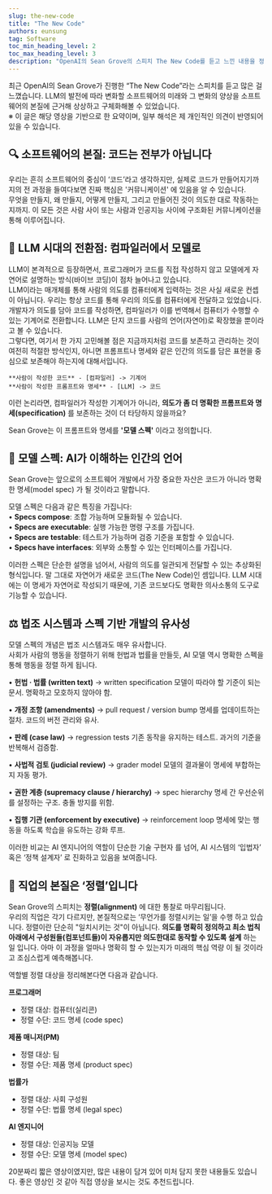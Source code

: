 ```yaml
---
slug: the-new-code
title: "The New Code"
authors: eunsung
tag: Software
toc_min_heading_level: 2
toc_max_heading_level: 3
description: "OpenAI의 Sean Grove의 스피치 The New Code를 듣고 느낀 내용을 정리했습니다. Agent 시대에 새로운 코드의 모습이 어떨지 상상해보는 시간이였습니다."
---
```


최근 OpenAI의 Sean Grove가 진행한 “The New Code”라는 스피치를 듣고 많은 걸 느꼈습니다. LLM의 발전에 따라 변화할 소프트웨어의 미래와 그 변화의 양상을 소프트웨어의 본질에 근거해 상상하고 구체화해볼 수 있었습니다.   
※ 이 글은 해당 영상을 기반으로 한 요약이며, 일부 해석은 제 개인적인 의견이 반영되어 있을 수 있습니다.  

## 🔍 소프트웨어의 본질: 코드는 전부가 아닙니다
우리는 흔히 소프트웨어의 중심이 ‘코드’라고 생각하지만, 실제로 코드가 만들어지기까지의 전 과정을 들여다보면 진짜 핵심은 '커뮤니케이션' 에 있음을 알 수 있습니다.  
무엇을 만들지, 왜 만들지, 어떻게 만들지, 그리고 만들어진 것이 의도한 대로 작동하는지까지. 이 모든 것은 사람 사이 또는 사람과 인공지능 사이에 구조화된 커뮤니케이션을 통해 이루어집니다.   

## 🤖 LLM 시대의 전환점: 컴파일러에서 모델로
LLM이 본격적으로 등장하면서, 프로그래머가 코드를 직접 작성하지 않고 모델에게 자연어로 설명하는 방식(바이브 코딩)이 점차 늘어나고 있습니다.  
LLM이라는 매개체를 통해 사람의 의도를 컴퓨터에게 입력하는 것은 사실 새로운 컨셉이 아닙니다. 우리는 항상 코드를 통해 우리의 의도를 컴퓨터에게 전달하고 있었습니다. 개발자가 의도를 담아 코드를 작성하면, 컴파일러가 이를 번역해서 컴퓨터가 수행할 수 있는 기계어로 전환합니다.   LLM은 단지 코드를 사람의 언어(자연어)로 확장했을 뿐이라고 볼 수 있습니다.  
그렇다면, 여기서 한 가지 고민해볼 점은 지금까지처럼 코드를 보존하고 관리하는 것이 여전히 적절한 방식인지, 아니면 프롬프트나 명세와 같은 인간의 의도를 담은 표현을 중심으로 보존해야 하는지에 대해서입니다.

```
**사람이 작성한 코드** - [컴파일러] -> 기계어
**사람이 작성한 프롬프트와 명세** - [LLM] -> 코드
```

이런 논리라면, 컴파일러가 작성한 기계어가 아니라, **의도가 좀 더 명확한 프롬프트와 명세(specification)** 를 보존하는 것이 더 타당하지 않을까요?  

Sean Grove는 이 프롬프트와 명세를 **'모델 스펙'** 이라고 정의합니다.  

## 📄 모델 스펙: AI가 이해하는 인간의 언어
Sean Grove는 앞으로의 소프트웨어 개발에서 가장 중요한 자산은 코드가 아니라 명확한 명세(model spec) 가 될 것이라고 말합니다.

모델 스펙은 다음과 같은 특징을 가집니다:  
• **Specs compose**: 조합 가능하며 모듈화될 수 있습니다.  
• **Specs are executable**: 실행 가능한 명령 구조를 가집니다.  
• **Specs are testable**: 테스트가 가능하며 검증 기준을 포함할 수 있습니다.  
• **Specs have interfaces**: 외부와 소통할 수 있는 인터페이스를 가집니다.  

이러한 스펙은 단순한 설명을 넘어서, 사람의 의도를 일관되게 전달할 수 있는 추상화된 형식입니다. 말 그대로 자연어가 새로운 코드(The New Code)인 셈입니다.
LLM 시대에는 이 명세가 자연어로 작성되기 때문에, 기존 코드보다도 명확한 의사소통의 도구로 기능할 수 있습니다.

## ⚖️ 법조 시스템과 스펙 기반 개발의 유사성
모델 스펙의 개념은 법조 시스템과도 매우 유사합니다.  
사회가 사람의 행동을 정렬하기 위해 헌법과 법률을 만들듯, AI 모델 역시 명확한 스펙을 통해 행동을 정렬 하게 됩니다.  

• **헌법 · 법률 (written text)**
 → written specification
 모델이 따라야 할 기준이 되는 문서. 명확하고 모호하지 않아야 함.

• **개정 조항 (amendments)**
 → pull request / version bump
 명세를 업데이트하는 절차. 코드의 버전 관리와 유사.

• **판례 (case law)**
 → regression tests
 기존 동작을 유지하는 테스트. 과거의 기준을 반복해서 검증함.

• **사법적 검토 (judicial review)**
 → grader model
 모델의 결과물이 명세에 부합하는지 자동 평가.

• **권한 계층 (supremacy clause / hierarchy)**
 → spec hierarchy
 명세 간 우선순위를 설정하는 구조. 충돌 방지를 위함.

• **집행 기관 (enforcement by executive)**
 → reinforcement loop
 명세에 맞는 행동을 하도록 학습을 유도하는 강화 루프.

이러한 비교는 AI 엔지니어의 역할이 단순한 기술 구현자 를 넘어, AI 시스템의 ‘입법자’ 혹은 ‘정책 설계자’ 로 진화하고 있음을 보여줍니다.  

## 🧭 직업의 본질은 ‘정렬’입니다
Sean Grove의 스피치는 **정렬(alignment)** 에 대한 통찰로 마무리됩니다.  
우리의 직업은 각기 다르지만, 본질적으로는 ‘무언가를 정렬시키는 일’을 수행 하고 있습니다. 정렬이란 단순히 "일치시키는 것"이 아닙니다. **의도를 명확히 정의하고 최소 법칙 아래에서 구성원들(컴포넌트들)이 자유롭지만 의도한대로 동작할 수 있도록 설계** 하는 일 입니다. 아마 이 과정을 얼마나 명확히 할 수 있는지가 미래의 핵심 역량 이 될 것이라고 조심스럽게 예측해봅니다.  

역할별 정렬 대상을 정리해본다면 다음과 같습니다.  

**프로그래머**  
- 정렬 대상: 컴퓨터(실리콘)  
- 정렬 수단: 코드 명세 (code spec)    
  
**제품 매니저(PM)**    
- 정렬 대상: 팀
- 정렬 수단: 제품 명세 (product spec)  
  
**법률가**  
- 정렬 대상: 사회 구성원
- 정렬 수단: 법률 명세 (legal spec)  
  
**AI 엔지니어**
- 정렬 대상: 인공지능 모델
- 정렬 수단: 모델 명세 (model spec)  
  

20분짜리 짧은 영상이였지만, 많은 내용이 담겨 있어 미처 담지 못한 내용들도 있습니다. 좋은 영상인 것 같아 직접 영상을 보시는 것도 추천드립니다.